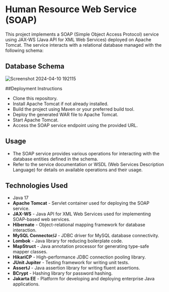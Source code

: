 # Human Resource Web Service (SOAP)
This project implements a SOAP (Simple Object Access Protocol) service using JAX-WS (Java API for XML Web Services) deployed on Apache Tomcat. The service interacts with a relational database managed with the following schema:

## Database Schema
![Screenshot 2024-04-10 192115](https://github.com/omarwaels/human-resource-SOAP/assets/85417842/9b65d576-1a3b-4180-b48c-0454c1f44096)

##Deployment Instructions
- Clone this repository.
- Install Apache Tomcat if not already installed.
- Build the project using Maven or your preferred build tool.
- Deploy the generated WAR file to Apache Tomcat.
- Start Apache Tomcat.
- Access the SOAP service endpoint using the provided URL.

## Usage
- The SOAP service provides various operations for interacting with the database entities defined in the schema.
- Refer to the service documentation or WSDL (Web Services Description Language) for details on available operations and their usage.

## Technologies Used
- Java 17
- **Apache Tomcat** - Servlet container used for deploying the SOAP service.
- **JAX-WS** - Java API for XML Web Services used for implementing SOAP-based web services.
- **Hibernate** - Object-relational mapping framework for database interaction.
- **MySQL Connector/J** - JDBC driver for MySQL database connectivity.
- **Lombok** - Java library for reducing boilerplate code.
- **MapStruct** - Java annotation processor for generating type-safe mapper classes.
- **HikariCP** - High-performance JDBC connection pooling library.
- **JUnit Jupiter** - Testing framework for writing unit tests.
- **AssertJ** - Java assertion library for writing fluent assertions.
- **BCrypt** - Hashing library for password hashing.
- **Jakarta EE** - Platform for developing and deploying enterprise Java applications.



